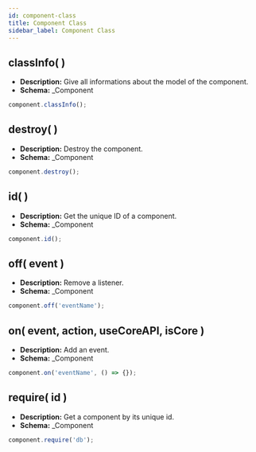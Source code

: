 ```yaml
---
id: component-class
title: Component Class
sidebar_label: Component Class
---
```


## classInfo( )

- **Description:** Give all informations about the model of the component.
- **Schema:** _Component

```js
component.classInfo();
```

## destroy( )

- **Description:** Destroy the component.
- **Schema:** _Component

```js
component.destroy();
```

## id( )

- **Description:** Get the unique ID of a component.
- **Schema:** _Component

```js
component.id();
```

## off( event )

- **Description:** Remove a listener.
- **Schema:** _Component

```js
component.off('eventName');
```

## on( event, action, useCoreAPI, isCore )

- **Description:** Add an event.
- **Schema:** _Component

```js
component.on('eventName', () => {});
```

## require( id )

- **Description:** Get a component by its unique id.
- **Schema:** _Component

```js
component.require('db');
```